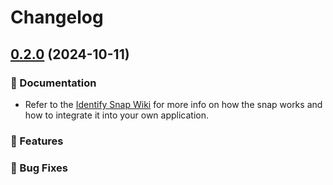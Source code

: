 # Changelog

## [0.2.0](https://github.com/hashgraph/hedera-metamask-snaps/compare/v0.2.0...v0.2.0) (2024-10-11)

### :page_with_curl: Documentation

- Refer to the [Identify Snap Wiki](https://docs.tuum.tech/identify) for more info on how the snap works and how to integrate it into your own application.

### :rocket: Features

### :bug: Bug Fixes

